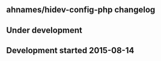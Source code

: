 ahnames/hidev-config-php changelog
----------------------------------

## Under development


## Development started 2015-08-14


